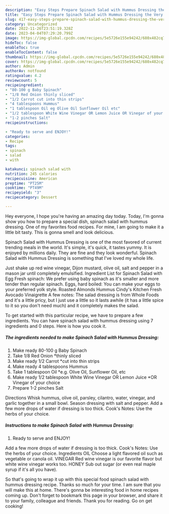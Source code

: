 ```yaml
---
description: "Easy Steps Prepare Spinach Salad with Hummus Dressing the Very Delicious"
title: "Easy Steps Prepare Spinach Salad with Hummus Dressing the Very Delicious"
slug: 417-easy-steps-prepare-spinach-salad-with-hummus-dressing-the-very-delicious
category: Uncategorized
date: 2022-11-26T23:51:19.328Z
date: 2023-04-04T07:29:20.799Z
image: https://img-global.cpcdn.com/recipes/5e5726e155e94242/680x482cq70/spinach-salad-with-hummus-dressing-recipe-main-photo.jpg
hideToc: false
enableToc: true
enableTocContent: false
thumbnail: https://img-global.cpcdn.com/recipes/5e5726e155e94242/680x482cq70/spinach-salad-with-hummus-dressing-recipe-main-photo.jpg
cover: https://img-global.cpcdn.com/recipes/5e5726e155e94242/680x482cq70/spinach-salad-with-hummus-dressing-recipe-main-photo.jpg
author: Admin
authorAv: notfound
ratingvalue: 4.2
reviewcount: 5
recipeingredient:
- "80-100 g Baby Spinach"
- "1/8 Red Onion thinly sliced"
- "1/2 Carrot cut into thin strips"
- "4 tablespoons Hummus"
- "1 tablespoon Oil eg Olive Oil Sunflower Oil etc"
- "1/2 tablespoon White Wine Vinegar OR Lemon Juice OR Vinegar of your choice"
- "1-2 pinches Salt"
recipeinstructions:

- "Ready to serve and ENJOY!"
categories:
- Recipe
tags:
- spinach
- salad
- with

katakunci: spinach salad with 
nutrition: 245 calories
recipecuisine: American
preptime: "PT25M"
cooktime: "PT49M"
recipeyield: "3"
recipecategory: Dessert

---
```



Hey everyone, I hope you're having an amazing day today. Today, I'm gonna show you how to prepare a special dish, spinach salad with hummus dressing. One of my favorites food recipes. For mine, I am going to make it a little bit tasty. This is gonna smell and look delicious.

Spinach Salad with Hummus Dressing is one of the most favored of current trending meals in the world. It's simple, it's quick, it tastes yummy. It is enjoyed by millions daily. They are fine and they look wonderful. Spinach Salad with Hummus Dressing is something that I've loved my whole life.

Just shake up red wine vinegar, Dijon mustard, olive oil, salt and pepper in a mason jar until completely emulsified. Ingredient List for Spinach Salad with Egg Fresh spinach: We prefer using baby spinach as it&#39;s smaller and more tender than regular spinach. Eggs, hard boiled: You can make your eggs to your preferred yolk style. Roasted Almonds Hummus Cindy&#39;s Kitchen Fresh Avocado Vinaigrette A few notes: The salad dressing is from Whole Foods and it&#39;s a little pricy, but I just use a little so it lasts awhile (it has a little spice to it so you don&#39;t need much) and it completely makes the salad.


To get started with this particular recipe, we have to prepare a few ingredients. You can have spinach salad with hummus dressing using 7 ingredients and 0 steps. Here is how you cook it.

<!--inarticleads1-->

##### The ingredients needed to make Spinach Salad with Hummus Dressing:

1. Make ready 80-100 g Baby Spinach
1. Take 1/8 Red Onion *thinly sliced
1. Make ready 1/2 Carrot *cut into thin strips
1. Make ready 4 tablespoons Hummus
1. Take 1 tablespoon Oil *e.g. Olive Oil, Sunflower Oil, etc
1. Make ready 1/2 tablespoon White Wine Vinegar OR Lemon Juice *OR Vinegar of your choice
1. Prepare 1-2 pinches Salt


Directions Whisk hummus, olive oil, parsley, cilantro, water, vinegar, and garlic together in a small bowl. Season dressing with salt and pepper. Add a few more drops of water if dressing is too thick. Cook&#39;s Notes: Use the herbs of your choice. 

<!--inarticleads2-->

##### Instructions to make Spinach Salad with Hummus Dressing:


1. Ready to serve and ENJOY!

Add a few more drops of water if dressing is too thick. Cook&#39;s Notes: Use the herbs of your choice. Ingredients OIL Choose a light flavored oil such as vegetable or canola oil. VINEGAR Red wine vinegar is our favorite flavor but white wine vinegar works too. HONEY Sub out sugar (or even real maple syrup if it&#39;s all you have). 

So that's going to wrap it up with this special food spinach salad with hummus dressing recipe. Thanks so much for your time. I am sure that you will make this at home. There's gonna be interesting food in home recipes coming up. Don't forget to bookmark this page in your browser, and share it to your family, colleague and friends. Thank you for reading. Go on get cooking!
